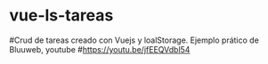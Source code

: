 # vue-ls-tareas
#Crud de tareas creado con Vuejs y loalStorage. Ejemplo prático de Bluuweb, youtube
#https://youtu.be/jfEEQVdbl54
